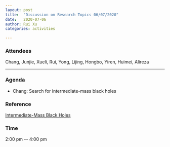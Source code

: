 ```yaml
---
layout: post
title:  "Discussion on Research Topics 06/07/2020"
date:   2020-07-06
author: Rui Xu
categories: activities

---
```



### Attendees

Chang, Junjie, Xueli, Rui, Yong, Lijing, Hongbo, Yiren, Huimei, Alireza

---

### Agenda

- Chang: Search for intermediate-mass black holes 

### Reference

[Intermediate-Mass Black Holes](https://arxiv.org/abs/1911.09678)


### Time

2:00 pm -- 4:00 pm

